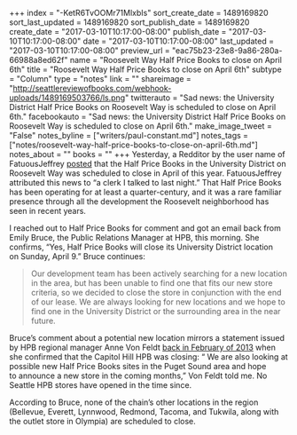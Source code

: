 +++
index = "-KetR6TvOOMr71MlxbIs"
sort_create_date = 1489169820
sort_last_updated = 1489169820
sort_publish_date = 1489169820
create_date = "2017-03-10T10:17:00-08:00"
publish_date = "2017-03-10T10:17:00-08:00"
date = "2017-03-10T10:17:00-08:00"
last_updated = "2017-03-10T10:17:00-08:00"
preview_url = "eac75b23-23e8-9a86-280a-66988a8ed62f"
name = "Roosevelt Way Half Price Books to close on April 6th"
title = "Roosevelt Way Half Price Books to close on April 6th"
subtype = "Column"
type = "notes"
link = ""
shareimage = "http://seattlereviewofbooks.com/webhook-uploads/1489169503766/ls.png"
twitterauto = "Sad news: the University District Half Price Books on Roosevelt Way is scheduled to close on April 6th."
facebookauto = "Sad news: the University District Half Price Books on Roosevelt Way is scheduled to close on April 6th."
make_image_tweet = "False"
notes_byline = ["writers/paul-constant.md"]
notes_tags = ["notes/roosevelt-way-half-price-books-to-close-on-april-6th.md"]
notes_about = ""
books = ""
+++
Yesterday, a Redditor by the user name of FatuousJeffrey [posted]( https://www.reddit.com/r/SeattleWA/comments/5ygifw/half_price_books_in_u_district_to_close_in_april/) that the Half Price Books in the University District on Roosevelt Way was scheduled to close in April of this year. FatuousJeffrey attributed this news to “a clerk I talked to last night.” That Half Price Books has been operating for at least a quarter-century, and it was a rare familiar presence through all the development the Roosevelt neighborhood has seen in recent years. 

I reached out to Half Price Books for comment and got an email back from Emily Bruce, the Public Relations Manager at HPB, this morning. She confirms, “Yes, Half Price Books will close its University District location on Sunday, April 9.” Bruce continues: 

<blockquote> Our development team has been actively searching for a new location in the area, but has been unable to find one that fits our new store criteria, so we decided to close the store in conjunction with the end of our lease. We are always looking for new locations and we hope to find one in the University District or the surrounding area in the near future. </blockquote>

Bruce’s comment about a potential new location mirrors a statement issued by HPB regional manager Anne Von Feldt [back in February of 2013]( http://www.thestranger.com/slog/archives/2013/02/14/capitol-hill-half-price-books-to-close-june-2nd) when she confirmed that the Capitol Hill HPB was closing: “ We are also looking at possible new Half Price Books sites in the Puget Sound area and hope to announce a new store in the coming months,” Von Feldt told me. No Seattle HPB stores have opened in the time since.

According to Bruce, none of the chain’s other locations in the region (Bellevue, Everett, Lynnwood, Redmond, Tacoma, and Tukwila, along with the outlet store in Olympia) are scheduled to close.
